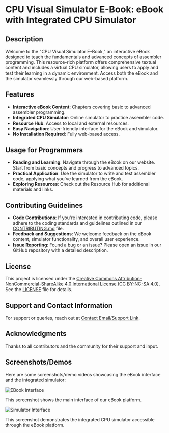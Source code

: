 # CPU Visual Simulator E-Book: eBook with Integrated CPU Simulator

## Description
Welcome to the "CPU Visual Simulator E-Book," an interactive eBook designed to teach the fundamentals and advanced concepts of assembler programming. This resource-rich platform offers comprehensive textual content and includes a virtual CPU simulator, allowing users to apply and test their learning in a dynamic environment. Access both the eBook and the simulator seamlessly through our web-based platform.

## Features
- **Interactive eBook Content**: Chapters covering basic to advanced assembler programming.
- **Integrated CPU Simulator**: Online simulator to practice assembler code.
- **Resource Hub**: Access to local and external resources.
- **Easy Navigation**: User-friendly interface for the eBook and simulator.
- **No Installation Required**: Fully web-based access.

## Usage for Programmers
- **Reading and Learning**: Navigate through the eBook on our website. Start from basic concepts and progress to advanced topics.
- **Practical Application**: Use the simulator to write and test assembler code, applying what you've learned from the eBook.
- **Exploring Resources**: Check out the Resource Hub for additional materials and links.

## Contributing Guidelines
- **Code Contributions**: If you're interested in contributing code, please adhere to the coding standards and guidelines outlined in our [CONTRIBUTING.md](CONTRIBUTING.md) file.
- **Feedback and Suggestions**: We welcome feedback on the eBook content, simulator functionality, and overall user experience.
- **Issue Reporting**: Found a bug or an issue? Please open an issue in our GitHub repository with a detailed description.

## License
This project is licensed under the [Creative Commons Attribution-NonCommercial-ShareAlike 4.0 International License (CC BY-NC-SA 4.0)](https://creativecommons.org/licenses/by-nc-sa/4.0/). See the [LICENSE](LICENSE) file for details.

## Support and Contact Information
For support or queries, reach out at [Contact Email/Support Link](https://rgp-paleocapa.github.io/cpuvsim/#/feedback).

## Acknowledgments
Thanks to all contributors and the community for their support and input.

## Screenshots/Demos

Here are some screenshots/demo videos showcasing the eBook interface and the integrated simulator:

<!-- ![EBook Interface](link-to-ebook-screenshot) -->
![EBook Interface](https://img.oercommons.org/300x168/oercommons/media/upload/materials/images/CPUVSIM_E-book.png)

This screenshot shows the main interface of our eBook platform.

<!-- ![Simulator Interface](link-to-simulator-screenshot) -->
![Simulator Interface](https://img.oercommons.org/300x168/oercommons/media/upload/materials/images/Screenshot_2023-05-11_140821.jpg)

This screenshot demonstrates the integrated CPU simulator accessible through the eBook platform.

<!-- [Watch Demo Video](link-to-demo-video) -->

